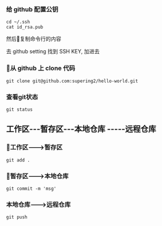 

### 给 github 配置公钥

```
cd ~/.ssh
cat id_rsa.pub
```
然后复制命令行的内容

去 github setting 找到 SSH KEY, 加进去


### 从 github 上 clone 代码

```
git clone git@github.com:supering2/hello-world.git
```

### 查看git状态

```
git status
```

## 工作区---暂存区---本地仓库 -----远程仓库
### 工作区--->暂存区
```
git add .
```

### 暂存区--->本地仓库
```
git commit -m 'msg'
```

### 本地仓库--->远程仓库
```
git push
```
